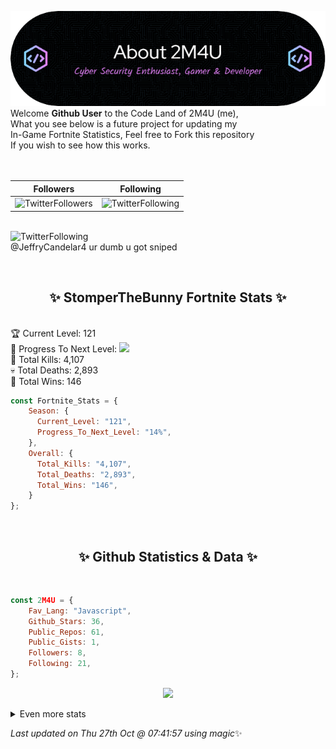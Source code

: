 
  ![Header](./src/github-banner.png)
  <br>
  Welcome **Github User** to the Code Land of 2M4U (me),<br>
  What you see below is a future project for updating my<br>
  In-Game Fortnite Statistics, Feel free to Fork this repository<br>
  If you wish to see how this works.
  <br><br>
  <br>
  
  | Followers  | Following |
  | ---------- |:---------:|
  | ![TwitterFollowers](https://img.shields.io/badge/Twitter%20Followers-80-blue)  | ![TwitterFollowing](https://img.shields.io/badge/Twitter%20Following-218-blue)  |


  <br>![TwitterFollowing](https://img.shields.io/badge/Latest%20Tweet--blue)<br>
  @JeffryCandelar4 ur dumb u got sniped
   
  <br><h2 align="center"> ✨ StomperTheBunny Fortnite Stats ✨</h2><br>
  🏆 Current Level: 121<br>
  🎉 Progress To Next Level: ![](https://geps.dev/progress/14)<br>
  🎯 Total Kills: 4,107<br>
  💀 Total Deaths: 2,893<br>
  👑 Total Wins: 146<br>

```js
const Fortnite_Stats = {
    Season: {    
      Current_Level: "121",
      Progress_To_Next_Level: "14%",
    },
    Overall: {
      Total_Kills: "4,107",
      Total_Deaths: "2,893",
      Total_Wins: "146",
    }
}; 
```


<br><h2 align="center"> ✨ Github Statistics & Data ✨</h2><br>

```js
const 2M4U = {
    Fav_Lang: "Javascript",
    Github_Stars: 36,
    Public_Repos: 61,
    Public_Gists: 1,
    Followers: 8,
    Following: 21,
}; 
```

<p align="center">
<img src="https://github-readme-streak-stats.herokuapp.com/?user=2M4U&theme=tokyonight">
</p>
<details>
  <summary>
      Even more stats
  </summary>
  <p align="center">
    <img src="https://github-profile-trophy.vercel.app/?username=2M4U&theme=dracula">
    <img src="https://github-readme-stats.vercel.app/api?username=2M4U&theme=tokyonight&count_private=true&show_icons=true&include_all_commits=true">
  </p>
</details>

<!-- Last updated on Thu Oct 27 2022 07:41:57 GMT+0000 (Coordinated Universal Time) ;-;-->
<i>Last updated on  Thu 27th Oct @ 07:41:57 using magic</i>✨